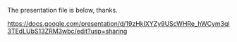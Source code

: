The presentation file is below, thanks.

https://docs.google.com/presentation/d/19zHkIXYZy9UScWHRe_hWCym3ql3TEdLUbS13ZRM3wbc/edit?usp=sharing